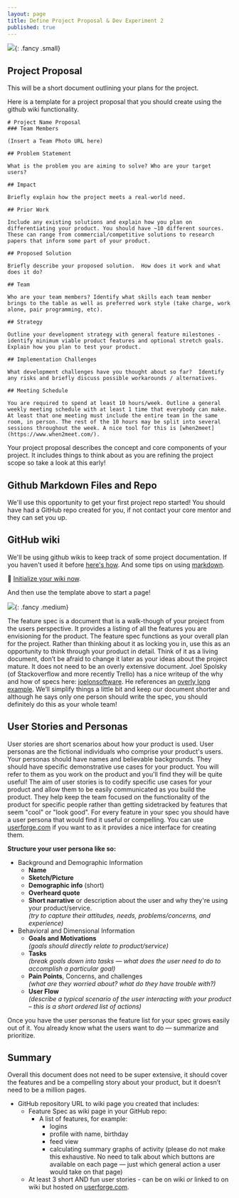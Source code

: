 ```yaml
---
layout: page
title: Define Project Proposal & Dev Experiment 2
published: true
---
```


![](img/proposal.gif){: .fancy .small}


## Project Proposal

This will be a short document outlining your plans for the project.

Here is a template for a project proposal that you should create using the github wiki functionality.

```
# Project Name Proposal
### Team Members

(Insert a Team Photo URL here)

## Problem Statement

What is the problem you are aiming to solve? Who are your target users?

## Impact

Briefly explain how the project meets a real-world need.

## Prior Work

Include any existing solutions and explain how you plan on differentiating your product. You should have ~10 different sources. These can range from commercial/competitive solutions to research papers that inform some part of your product.

## Proposed Solution

Briefly describe your proposed solution.  How does it work and what does it do?

## Team

Who are your team members? Identify what skills each team member brings to the table as well as preferred work style (take charge, work alone, pair programming, etc).

## Strategy

Outline your development strategy with general feature milestones - identify minimum viable product features and optional stretch goals. Explain how you plan to test your product.

## Implementation Challenges

What development challenges have you thought about so far?  Identify any risks and briefly discuss possible workarounds / alternatives.

## Meeting Schedule

You are required to spend at least 10 hours/week. Outline a general weekly meeting schedule with at least 1 time that everybody can make. At least that one meeting must include the entire team in the same room, in person. The rest of the 10 hours may be split into several sessions throughout the week. A nice tool for this is [when2meet](https://www.when2meet.com/).

```

Your project proposal describes the concept and core components of your project.  It includes things to think about as you are refining the project scope so take a look at this early!


## Github Markdown Files and Repo

We'll use this opportunity to get your first project repo started! You should have had a GitHub repo created for you, if not contact your core mentor and they can set you up.

## GitHub wiki

We'll be using github wikis to keep track of some project documentation. If you haven't used it before [here's how](https://help.github.com/articles/about-github-wikis/). And some tips on using [markdown](https://guides.github.com/features/mastering-markdown/).

🚀 [Initialize your wiki now](https://help.github.com/articles/about-github-wikis/).

And then use the template above to start a page!


![](img/feature_spec.gif){: .fancy .medium}

The feature spec is a document that is a walk-though of your project from the users perspective. It provides a listing of all the features you are envisioning for the product. The feature spec functions as your overall plan for the project. Rather than thinking about it as locking you in, use this as an opportunity to think through your product in detail. Think of it as a living document, don’t be afraid to change it later as your ideas about the project mature. It does not need to be an overly extensive document. Joel Spolsky (of Stackoverflow and more recently Trello) has a nice writeup of the why and how of specs here: [joelonsoftware](http://www.joelonsoftware.com/articles/fog0000000035.html). He references an [overly long example](http://www.joelonsoftware.com/articles/WhatTimeIsIt.html). We’ll simplify things a little bit and keep our document shorter and although he says only one person should write the spec, you should definitely do this as your whole team!

## User Stories and Personas

User stories are short scenarios about how your product is used.  User personas are the fictional individuals who comprise your product's users.  Your personas should have names and believable backgrounds.  They should have specific demonstrative use cases for your product.  You will refer to them as you work on the product and you'll find they will be quite useful!  The aim of user stories is to codify specific use cases for your product and allow them to be easily communicated as you build the product.  They help keep the team focused on the functionality of the product for specific people rather than getting sidetracked by features that seem "cool" or "look good".  For every feature in your spec you should have a user persona that would find it useful or compelling. You can use [userforge.com](http://userforge.com) if you want to as it provides a nice interface for creating them.

__Structure your user persona like so:__

* Background and Demographic Information
  * __Name__
  * __Sketch/Picture__
  * __Demographic info__ (short)
  * __Overheard quote__
  * __Short narrative__ or description about the user and why they're using your product/service.
    <br>*(try to capture their attitudes, needs, problems/concerns, and experience)*
* Behavioral and Dimensional Information
  * __Goals and Motivations__
    <br>*(goals should directly relate to product/service)*
  * __Tasks__
    <br>*(break goals down into tasks — what does the user need to do to accomplish a particular goal)*
  * __Pain Points__, Concerns, and challenges
    <br>*(what are they worried about? what do they have trouble with?)*
  * __User Flow__
    <br>*(describe a typical scenario of the user interacting with your product – this is a short ordered list of actions)*


Once you have the user personas the feature list for your spec grows easily out of it.  You already know what the users want to do — summarize and prioritize.

## Summary

Overall this document does not need to be super extensive, it should cover the features and be a compelling story about your product, but it doesn’t need to be a million pages.

* GitHub repository URL to wiki page you created that includes:
  * Feature Spec as wiki page in your GitHub repo:
    * A list of features, for example:
      * logins
      * profile with name, birthday
      * feed view
      * calculating summary graphs of activity
      (please do not make this exhaustive. No need to talk about which buttons are available on each page — just which general action a user would take on that page)
  * At least 3 short AND fun user stories - can be on wiki *or* linked to on wiki but hosted on [userforge.com](http://userforge.com).

